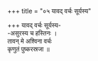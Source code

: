 +++
title = "०५ यावद् वर्चः सूर्यस्य"

+++
यावद् वर्चः सूर्यस्य-  
-असुरस्य च हस्तिनः ।  
तावन् मे अश्विना वर्चः  
कृणुतं पुष्करस्रजा ॥
